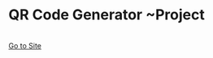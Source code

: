 <h1>QR Code Generator ~Project</h1>
<br>
<a href="https://66e2b5f836f34434152cb9e5--flourishing-granita-c8cf6b.netlify.app">Go to Site</a>
